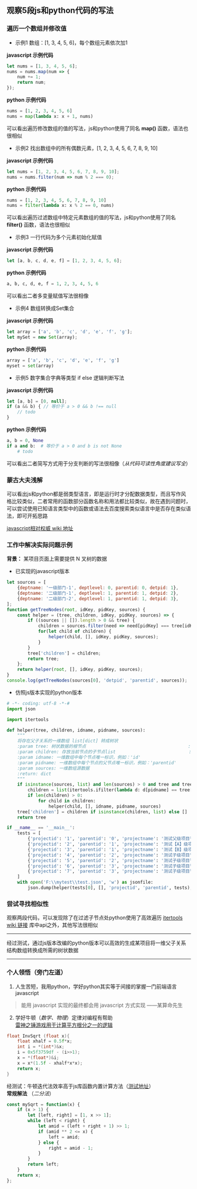 ## 观察5段js和python代码的写法
### 遍历一个数组并修改值
+ 示例1 数组：[1, 3, 4, 5, 6]，每个数组元素依次加1    
   
__javascript 示例代码__   
```javascript
let nums = [1, 3, 4, 5, 6];
nums = nums.map(num => {
    num += 1;
    return num;
});
```
__python 示例代码__   
```python
nums = [1, 2, 3, 4, 5, 6]
nums = map(lambda x: x + 1, nums)
``` 
可以看出遍历修改数组的值的写法，js和python使用了同名 __map()__ 函数，语法也很相似      
+ 示例2 找出数组中的所有偶数元素，[1, 2, 3, 4, 5, 6, 7, 8, 9, 10]      
   
__javascript 示例代码__   
```javascript
let nums = [1, 2, 3, 4, 5, 6, 7, 8, 9, 10];
nums = nums.filter(num => num % 2 === 0);
```
__python 示例代码__    
```python
nums = [1, 2, 3, 4, 5, 6, 7, 8, 9, 10]
nums = filter(lambda x: x % 2 == 0, nums)
```
可以看出遍历过滤数组中特定元素数组的值的写法，js和python使用了同名 __filter()__ 函数，语法也很相似  
+ 示例3 一行代码为多个元素初始化赋值  
         
__javascript 示例代码__    
```javascript
let [a, b, c, d, e, f] = [1, 2, 3, 4, 5, 6];
```
__python 示例代码__   
```python
a, b, c, d, e, f = 1, 2, 3, 4, 5, 6
```
可以看出二者多变量赋值写法很相像   
+ 示例4 数组转换成Set集合   
  
__javascript 示例代码__       
```javascript
let array = ['a', 'b', 'c', 'd', 'e', 'f', 'g'];
let mySet = new Set(array);
```
__python 示例代码__   
```python
array = ['a', 'b', 'c', 'd', 'e', 'f', 'g']
myset = set(array)
```
+ 示例5 数字集合字典等类型 if else 逻辑判断写法   

__javascript 示例代码__   
```javascript
let [a, b] = [0, null];
if (a && b) { // 等价于 a > 0 && b !== null
    // todo
}
```
__python 示例代码__
```python
a, b = 0, None
if a and b:  # 等价于 a > 0 and b is not None
    # todo
```
可以看出二者简写方式用于分支判断的写法很相像（_从代码可读性角度建议写全_）   
### 蒙古大夫浅解
可以看出js和python都是弱类型语言，即是运行时才分配数据类型，而且写作风格比较类似，二者常用的函数部分函数名称和用法都比较类似，故在遇到问题时，可以尝试使用已知语言类型中的函数或语法去百度搜索类似语言中是否存在类似语法，即可开拓思路   

[javascript相对权威 wiki 地址](https://developer.mozilla.org/zh-CN/docs/Web/JavaScript/Reference/Global_Objects/Array)

### 工作中解决实际问题示例
__背景：__ 某项目页面上需要提供 N 叉树的数据    
+ 已实现的javascript版本       
```javascript
let sources = [
    {deptname: '一级部门-1', deptlevel: 0, parentid: 0, detpid: 1},
    {deptname: '二级部门-1', deptlevel: 1, parentid: 1, detpid: 2},
    {deptname: '二级部门-2', deptlevel: 1, parentid: 1, detpid: 3},
];
function getTreeNodes(root, idKey, pidKey, sources) {
    const helper = (tree, children, idKey, pidKey, sources) => {
        if ((sources || []).length > 0 && tree) {
            children = sources.filter(need => need[pidKey] === tree[idKey]);
            for(let child of children) {
                helper(child, [], idKey, pidKey, sources);
            }
        }
        tree['children'] = children;
        return tree;
    };
    return helper(root, [], idKey, pidKey, sources);
}
console.log(getTreeNodes(sources[0], 'detpid', 'parentid', sources));
```
+ 仿照js版本实现的python版本       
```python
# -*- coding: utf-8 -*-#
import json

import itertools

def helper(tree, children, idname, pidname, sources):
    """
    将存在父子关系的一维数组 list[dict] 转成树状
    :param tree: 树状数据的根节点                                       :type tree: dict
    :param children: 存放当前节点的子节点list                            :type children: list
    :param idname: 一维数组中每个节点唯一标识，例如：'id'                   :type idname: str
    :param pidname: 一维数组中每个节点的父节点唯一标识，例如：'parentid'      :type pidname: str
    :param sources: 一维数组源数据
    :return: dict
    """
    if isinstance(sources, list) and len(sources) > 0 and tree and tree.get('mold', '') != 'pers':
        children = list(itertools.ifilter(lambda d: d[pidname] == tree[idname], sources))
        if len(children) > 0:
            for child in children:
                helper(child, [], idname, pidname, sources)
    tree['children'] = children if isinstance(children, list) else []
    return tree

if __name__ == '__main__':
    tests = [
        {'projectid': '1', 'parentid': '0', 'projectname': '测试父级项目节点-1'},
        {'projectid': '2', 'parentid': '1', 'projectname': '测试【A】级项目节点-1-1'},
        {'projectid': '3', 'parentid': '1', 'projectname': '测试【B】级项目节点-1-1'},
        {'projectid': '4', 'parentid': '2', 'projectname': '测试子级项目节点-A-1'},
        {'projectid': '5', 'parentid': '2', 'projectname': '测试子级项目节点-A-2'},
        {'projectid': '6', 'parentid': '3', 'projectname': '测试子级项目节点-B-1'},
        {'projectid': '7', 'parentid': '3', 'projectname': '测试子级项目节点-B-2'},
    ]
    with open('F:\\mytest\\test.json', 'w') as jsonfile:
        json.dump(helper(tests[0], [], 'projectid', 'parentid', tests), jsonfile, ensure_ascii=False)
```
### 尝试寻找相似性  
观察两段代码，可以发现除了在过滤子节点处python使用了高效遍历 [itertools wiki 链接](https://docs.python.org/2/library/itertools.html) 库中api之外，其他写法很相似   
********
经过测试，通过js版本改编的python版本可以高效的生成某项目将一维父子关系结构数组转换成所需的树状数据
********
### 个人领悟（旁门左道）
1. 人生苦短，我用python，学好python其实等于间接的掌握一门前端语言javascript   
> 能用 javascript 实现的最终都会用 javascript 方式实现  ——某算命先生         
2. 学好牛顿（_数学、物理_）定律对编程有帮助     
[雷神之锤游戏用于计算平方根分之一的逻辑](https://www.beyond3d.com/content/articles/8/)      
```C
float InvSqrt (float x){
    float xhalf = 0.5f*x;
    int i = *(int*)&x;
    i = 0x5f3759df - (i>>1);
    x = *(float*)&i;
    x = x*(1.5f - xhalf*x*x);
    return x;
}
```
经测试：牛顿迭代法效率高于js库函数内置计算方法（[测试地址](https://leetcode-cn.com/problems/sqrtx/submissions/)）    
__常规解法__ （_二分法_）         
```javascript
const mySqrt = function(x) {
    if (x > 1) {
        let [left, right] = [1, x >> 1];
        while (left < right) {
            let amid = (left + right + 1) >> 1;
            if (amid ** 2 <= x) {
                left = amid;
            } else {
                right = amid - 1;
            }
        }
        return left;
    }
    return x;
};
```

